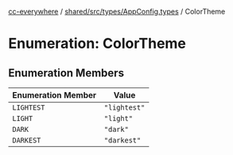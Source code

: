 [cc-everywhere](../../../../../index.md) / [shared/src/types/AppConfig.types](../index.md) / ColorTheme

# Enumeration: ColorTheme

## Enumeration Members

| Enumeration Member | Value |
| ------ | ------ |
| `LIGHTEST` | `"lightest"` |
| `LIGHT` | `"light"` |
| `DARK` | `"dark"` |
| `DARKEST` | `"darkest"` |
